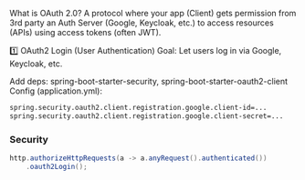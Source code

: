 What is OAuth 2.0?
A protocol where your app (Client) gets permission from 3rd party an Auth Server (Google, Keycloak, etc.) to access
resources (APIs) using access tokens (often JWT).

1️⃣ OAuth2 Login (User Authentication)
Goal: Let users log in via Google, Keycloak, etc.

Add deps:
spring-boot-starter-security, spring-boot-starter-oauth2-client
Config (application.yml):
```xml
spring.security.oauth2.client.registration.google.client-id=...
spring.security.oauth2.client.registration.google.client-secret=...
```
### Security
```java
http.authorizeHttpRequests(a -> a.anyRequest().authenticated())
    .oauth2Login();

```